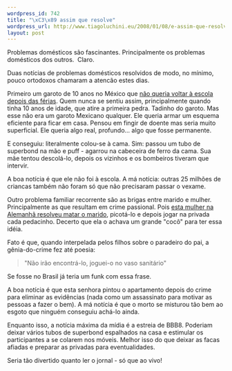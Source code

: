 ```yaml
--- 
wordpress_id: 742
title: "\xC3\x89 assim que resolve"
wordpress_url: http://www.tiagoluchini.eu/2008/01/08/e-assim-que-resolve/
layout: post
---
```

Problemas domésticos são fascinantes. Principalmente os problemas domésticos dos outros.  Claro.

Duas notícias de problemas domésticos resolvidos de modo, no mínimo, pouco ortodoxos chamaram a atencão estes dias.

Primeiro um garoto de 10 anos no México que <a href="http://www1.folha.uol.com.br/folha/mundo/ult94u361046.shtml" target="_blank">não queria voltar à escola depois das férias</a>. Quem nunca se sentiu assim, principalmente quando tinha 10 anos de idade, que atire a primeira pedra. Tadinho do garoto. Mas esse não era um garoto Mexicano qualquer. Ele queria armar um esquema eficiente para ficar em casa. Pensou em fingir de doente mas seria muito superficial. Ele queria algo real, profundo... algo que fosse permanente.

E conseguiu: literalmente colou-se à cama. Sim: passou um tubo de superbond na mão e puff - agarrou na cabeceira de ferro da cama. Sua mãe tentou descolá-lo, depois os vizinhos e os bombeiros tiveram que intervir.

A boa notícia é que ele não foi à escola. A má notícia: outras 25 milhões de criancas também não foram só que não precisaram passar o vexame.

Outro problema familiar recorrente são as brigas entre marido e mulher. Principalmente as que resultam em crime passional. Pois <a href="http://www1.folha.uol.com.br/folha/mundo/ult94u360954.shtml" target="_blank">esta mulher na Alemanhã resolveu matar o marido</a>, picotá-lo e depois jogar na privada cada pedacinho. Decerto que ela o achava um grande "cocô" para ter essa idéia.

Fato é que, quando interpelada pelos filhos sobre o paradeiro do pai, a gênia-do-crime fez até poesia:
<blockquote>"Não irão encontrá-lo, joguei-o no vaso sanitário"</blockquote>
Se fosse no Brasil já teria um funk com essa frase.

A boa notícia é que esta senhora pintou o apartamento depois do crime para eliminar as evidências (nada como um assassinato para motivar as pessoas a fazer o bem). A má notícia é que o morto se misturou tão bem ao esgoto que ninguém conseguiu achá-lo ainda.

Enquanto isso, a notícia máxima da mídia é a estreia de BBB8. Poderiam deixar vários tubos de superbond espalhados na casa e estimular os participantes a se colarem nos móveis. Melhor isso do que deixar as facas afiadas e preparar as privadas para eventualidades.

Seria tão divertido quanto ler o jornal - só que ao vivo!
